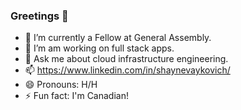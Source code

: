 ### Greetings 👋

<!--
**vaykoActual/vaykoActual** is a ✨ _special_ ✨ repository because its `README.md` (this file) appears on your GitHub profile.

Here are some ideas to get you started:
-->

- 🔭 I’m currently a Fellow at General Assembly.
- 🌱 I’m am working on full stack apps.
- 💬 Ask me about cloud infrastructure engineering.
- 📫 https://www.linkedin.com/in/shaynevaykovich/
- 😄 Pronouns: H/H
- ⚡ Fun fact: I'm Canadian!

